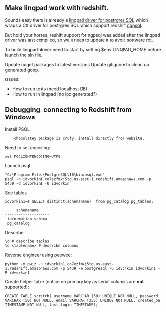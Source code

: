 ## Make linqpad work with redshift.

Sounds easy there is already a  [linqpad driver for postrgres SQL](https://github.com/fknx/linqpad-postgresql-driver) which wraps a C# driver for postrgres SQL which support redshift [ngpsql](https://blog.rthand.com/post/2016/09/19/linqpad-llblgenpro-and-npgsql.aspx).

But hold your horses, reshift support for ngpsql was added after the linqpad driver was last compiled, so we'll need to update it to avoid software rot.

To build linqpad-driver need to start by setting $env:LINQPAD_HOME before launch the sln file.

Update nuget packages to latest versions
Update gitignore to clean up generated goop.

Issues:

* How to run tests (need localhost DB)
* How to run in linqpad (no lpx generated?)

## Debugging: connecting to Redshift from Windows

Install PSQL 
```
    chocolatey package is crufy, install directly from website.

```

Need to set encoding: 
```
set PGCLIENTENCODING=UTF8 
```


Launch psql 
```
"C:\Program Files\PostgreSQL\10\bin\psql.exe"
psql -h idvorkin1.co7ezfmxj5tg.us-east-1.redshift.amazonaws.com -p 5439 -d idvorkin1 -U idvorkin
```

See tables
```
idvorkin1=# SELECT distinct(schemaname)  from pg_catalog.pg_tables;

     schemaname
--------------------
 information_schema
 pg_catalog
 ```

Describe
```
\d # describe tables
\d <tablename> # describe columns
 ```

 Reverse engineer using peewee:
 ```
 python -m pwiz -H idvorkin1.co7ezfmxj5tg.us-east-1.redshift.amazonaws.com -p 5439 -e postgresql -u idvorkin idvorkin1 -P idvorkin1
 ```

Create helper table (notice no primary key as serial columns are **not** supported):
```
CREATE TABLE scratch( username VARCHAR (50) UNIQUE NOT NULL, password VARCHAR (50) NOT NULL, email VARCHAR (355) UNIQUE NOT NULL, created_on TIMESTAMP NOT NULL, last_login TIMESTAMP);
```


